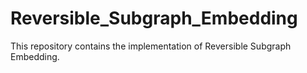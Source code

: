 # Reversible_Subgraph_Embedding
This repository contains the implementation of Reversible Subgraph Embedding.
